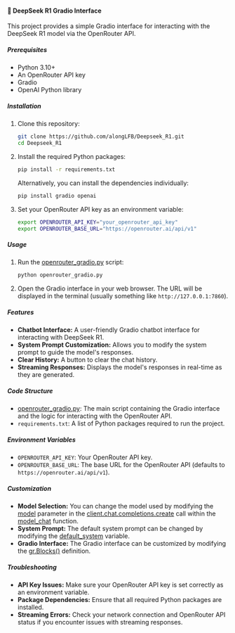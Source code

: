 #### 👾 DeepSeek R1 Gradio Interface

This project provides a simple Gradio interface for interacting with the DeepSeek R1 model via the OpenRouter API.

##### Prerequisites

*   Python 3.10+
*   An OpenRouter API key
*   Gradio
*   OpenAI Python library

##### Installation

1.  Clone this repository:

    ```bash
    git clone https://github.com/alongLFB/Deepseek_R1.git
    cd Deepseek_R1
    ```
2.  Install the required Python packages:

    ```bash
    pip install -r requirements.txt
    ```

    Alternatively, you can install the dependencies individually:

    ```bash
    pip install gradio openai
    ```
3.  Set your OpenRouter API key as an environment variable:

    ```bash
    export OPENROUTER_API_KEY="your_openrouter_api_key"
    export OPENROUTER_BASE_URL="https://openrouter.ai/api/v1"
    ```

##### Usage

1.  Run the [openrouter_gradio.py](http://_vscodecontentref_/0) script:

    ```bash
    python openrouter_gradio.py
    ```
2.  Open the Gradio interface in your web browser. The URL will be displayed in the terminal (usually something like `http://127.0.0.1:7860`).

##### Features

*   **Chatbot Interface:**  A user-friendly Gradio chatbot interface for interacting with DeepSeek R1.
*   **System Prompt Customization:**  Allows you to modify the system prompt to guide the model's responses.
*   **Clear History:**  A button to clear the chat history.
*   **Streaming Responses:**  Displays the model's responses in real-time as they are generated.

##### Code Structure

*   [openrouter_gradio.py](http://_vscodecontentref_/1): The main script containing the Gradio interface and the logic for interacting with the OpenRouter API.
*   `requirements.txt`: A list of Python packages required to run the project.

##### Environment Variables

*   `OPENROUTER_API_KEY`: Your OpenRouter API key.
*   `OPENROUTER_BASE_URL`: The base URL for the OpenRouter API (defaults to `https://openrouter.ai/api/v1`).

##### Customization

*   **Model Selection:**  You can change the model used by modifying the [model](http://_vscodecontentref_/2) parameter in the [client.chat.completions.create](http://_vscodecontentref_/3) call within the [model_chat](http://_vscodecontentref_/4) function.
*   **System Prompt:**  The default system prompt can be changed by modifying the [default_system](http://_vscodecontentref_/5) variable.
*   **Gradio Interface:**  The Gradio interface can be customized by modifying the [gr.Blocks()](http://_vscodecontentref_/6) definition.

##### Troubleshooting

*   **API Key Issues:**  Make sure your OpenRouter API key is set correctly as an environment variable.
*   **Package Dependencies:**  Ensure that all required Python packages are installed.
*   **Streaming Errors:**  Check your network connection and OpenRouter API status if you encounter issues with streaming responses.
